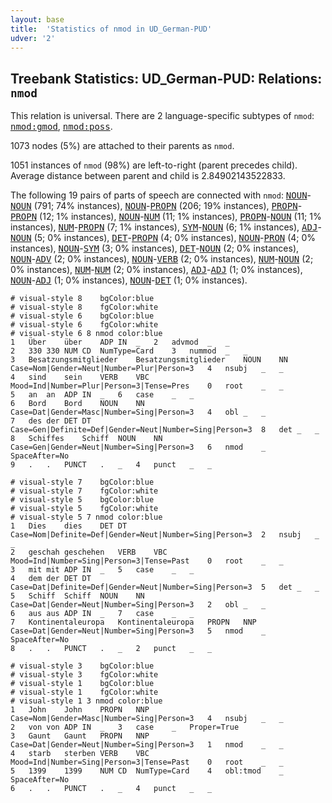 ```yaml
---
layout: base
title:  'Statistics of nmod in UD_German-PUD'
udver: '2'
---
```


## Treebank Statistics: UD_German-PUD: Relations: `nmod`

This relation is universal.
There are 2 language-specific subtypes of `nmod`: <tt><a href="de_pud-dep-nmod-gmod.html">nmod:gmod</a></tt>, <tt><a href="de_pud-dep-nmod-poss.html">nmod:poss</a></tt>.

1073 nodes (5%) are attached to their parents as `nmod`.

1051 instances of `nmod` (98%) are left-to-right (parent precedes child).
Average distance between parent and child is 2.84902143522833.

The following 19 pairs of parts of speech are connected with `nmod`: <tt><a href="de_pud-pos-NOUN.html">NOUN</a></tt>-<tt><a href="de_pud-pos-NOUN.html">NOUN</a></tt> (791; 74% instances), <tt><a href="de_pud-pos-NOUN.html">NOUN</a></tt>-<tt><a href="de_pud-pos-PROPN.html">PROPN</a></tt> (206; 19% instances), <tt><a href="de_pud-pos-PROPN.html">PROPN</a></tt>-<tt><a href="de_pud-pos-PROPN.html">PROPN</a></tt> (12; 1% instances), <tt><a href="de_pud-pos-NOUN.html">NOUN</a></tt>-<tt><a href="de_pud-pos-NUM.html">NUM</a></tt> (11; 1% instances), <tt><a href="de_pud-pos-PROPN.html">PROPN</a></tt>-<tt><a href="de_pud-pos-NOUN.html">NOUN</a></tt> (11; 1% instances), <tt><a href="de_pud-pos-NUM.html">NUM</a></tt>-<tt><a href="de_pud-pos-PROPN.html">PROPN</a></tt> (7; 1% instances), <tt><a href="de_pud-pos-SYM.html">SYM</a></tt>-<tt><a href="de_pud-pos-NOUN.html">NOUN</a></tt> (6; 1% instances), <tt><a href="de_pud-pos-ADJ.html">ADJ</a></tt>-<tt><a href="de_pud-pos-NOUN.html">NOUN</a></tt> (5; 0% instances), <tt><a href="de_pud-pos-DET.html">DET</a></tt>-<tt><a href="de_pud-pos-PROPN.html">PROPN</a></tt> (4; 0% instances), <tt><a href="de_pud-pos-NOUN.html">NOUN</a></tt>-<tt><a href="de_pud-pos-PRON.html">PRON</a></tt> (4; 0% instances), <tt><a href="de_pud-pos-NOUN.html">NOUN</a></tt>-<tt><a href="de_pud-pos-SYM.html">SYM</a></tt> (3; 0% instances), <tt><a href="de_pud-pos-DET.html">DET</a></tt>-<tt><a href="de_pud-pos-NOUN.html">NOUN</a></tt> (2; 0% instances), <tt><a href="de_pud-pos-NOUN.html">NOUN</a></tt>-<tt><a href="de_pud-pos-ADV.html">ADV</a></tt> (2; 0% instances), <tt><a href="de_pud-pos-NOUN.html">NOUN</a></tt>-<tt><a href="de_pud-pos-VERB.html">VERB</a></tt> (2; 0% instances), <tt><a href="de_pud-pos-NUM.html">NUM</a></tt>-<tt><a href="de_pud-pos-NOUN.html">NOUN</a></tt> (2; 0% instances), <tt><a href="de_pud-pos-NUM.html">NUM</a></tt>-<tt><a href="de_pud-pos-NUM.html">NUM</a></tt> (2; 0% instances), <tt><a href="de_pud-pos-ADJ.html">ADJ</a></tt>-<tt><a href="de_pud-pos-ADJ.html">ADJ</a></tt> (1; 0% instances), <tt><a href="de_pud-pos-NOUN.html">NOUN</a></tt>-<tt><a href="de_pud-pos-ADJ.html">ADJ</a></tt> (1; 0% instances), <tt><a href="de_pud-pos-NOUN.html">NOUN</a></tt>-<tt><a href="de_pud-pos-DET.html">DET</a></tt> (1; 0% instances).


~~~ conllu
# visual-style 8	bgColor:blue
# visual-style 8	fgColor:white
# visual-style 6	bgColor:blue
# visual-style 6	fgColor:white
# visual-style 6 8 nmod	color:blue
1	Über	über	ADP	IN	_	2	advmod	_	_
2	330	330	NUM	CD	NumType=Card	3	nummod	_	_
3	Besatzungsmitglieder	Besatzungsmitglieder	NOUN	NN	Case=Nom|Gender=Neut|Number=Plur|Person=3	4	nsubj	_	_
4	sind	sein	VERB	VBC	Mood=Ind|Number=Plur|Person=3|Tense=Pres	0	root	_	_
5	an	an	ADP	IN	_	6	case	_	_
6	Bord	Bord	NOUN	NN	Case=Dat|Gender=Masc|Number=Sing|Person=3	4	obl	_	_
7	des	der	DET	DT	Case=Gen|Definite=Def|Gender=Neut|Number=Sing|Person=3	8	det	_	_
8	Schiffes	Schiff	NOUN	NN	Case=Gen|Gender=Neut|Number=Sing|Person=3	6	nmod	_	SpaceAfter=No
9	.	.	PUNCT	.	_	4	punct	_	_

~~~


~~~ conllu
# visual-style 7	bgColor:blue
# visual-style 7	fgColor:white
# visual-style 5	bgColor:blue
# visual-style 5	fgColor:white
# visual-style 5 7 nmod	color:blue
1	Dies	dies	DET	DT	Case=Nom|Definite=Def|Gender=Neut|Number=Sing|Person=3	2	nsubj	_	_
2	geschah	geschehen	VERB	VBC	Mood=Ind|Number=Sing|Person=3|Tense=Past	0	root	_	_
3	mit	mit	ADP	IN	_	5	case	_	_
4	dem	der	DET	DT	Case=Dat|Definite=Def|Gender=Neut|Number=Sing|Person=3	5	det	_	_
5	Schiff	Schiff	NOUN	NN	Case=Dat|Gender=Neut|Number=Sing|Person=3	2	obl	_	_
6	aus	aus	ADP	IN	_	7	case	_	_
7	Kontinentaleuropa	Kontinentaleuropa	PROPN	NNP	Case=Dat|Gender=Neut|Number=Sing|Person=3	5	nmod	_	SpaceAfter=No
8	.	.	PUNCT	.	_	2	punct	_	_

~~~


~~~ conllu
# visual-style 3	bgColor:blue
# visual-style 3	fgColor:white
# visual-style 1	bgColor:blue
# visual-style 1	fgColor:white
# visual-style 1 3 nmod	color:blue
1	John	John	PROPN	NNP	Case=Nom|Gender=Masc|Number=Sing|Person=3	4	nsubj	_	_
2	von	von	ADP	IN	_	3	case	_	Proper=True
3	Gaunt	Gaunt	PROPN	NNP	Case=Dat|Gender=Neut|Number=Sing|Person=3	1	nmod	_	_
4	starb	sterben	VERB	VBC	Mood=Ind|Number=Sing|Person=3|Tense=Past	0	root	_	_
5	1399	1399	NUM	CD	NumType=Card	4	obl:tmod	_	SpaceAfter=No
6	.	.	PUNCT	.	_	4	punct	_	_

~~~


